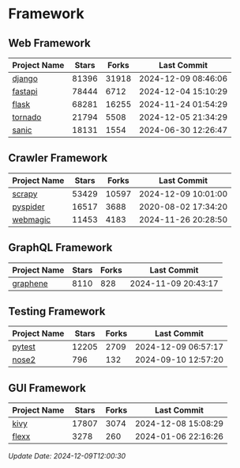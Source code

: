 # Framework

## Web Framework
| Project Name | Stars | Forks | Last Commit |
| ------------ | ----- | ----- | ----------- |
| [django](https://github.com/django/django) | 81396 | 31918 | 2024-12-09 08:46:06 |
| [fastapi](https://github.com/fastapi/fastapi) | 78444 | 6712 | 2024-12-04 15:10:29 |
| [flask](https://github.com/pallets/flask) | 68281 | 16255 | 2024-11-24 01:54:29 |
| [tornado](https://github.com/tornadoweb/tornado) | 21794 | 5508 | 2024-12-05 21:34:29 |
| [sanic](https://github.com/sanic-org/sanic) | 18131 | 1554 | 2024-06-30 12:26:47 |

## Crawler Framework
| Project Name | Stars | Forks | Last Commit |
| ------------ | ----- | ----- | ----------- |
| [scrapy](https://github.com/scrapy/scrapy) | 53429 | 10597 | 2024-12-09 10:01:00 |
| [pyspider](https://github.com/binux/pyspider) | 16517 | 3688 | 2020-08-02 17:34:20 |
| [webmagic](https://github.com/code4craft/webmagic) | 11453 | 4183 | 2024-11-26 20:28:50 |

## GraphQL Framework
| Project Name | Stars | Forks | Last Commit |
| ------------ | ----- | ----- | ----------- |
| [graphene](https://github.com/graphql-python/graphene) | 8110 | 828 | 2024-11-09 20:43:17 |

## Testing Framework
| Project Name | Stars | Forks | Last Commit |
| ------------ | ----- | ----- | ----------- |
| [pytest](https://github.com/pytest-dev/pytest) | 12205 | 2709 | 2024-12-09 06:57:17 |
| [nose2](https://github.com/nose-devs/nose2) | 796 | 132 | 2024-09-10 12:57:20 |

## GUI Framework
| Project Name | Stars | Forks | Last Commit |
| ------------ | ----- | ----- | ----------- |
| [kivy](https://github.com/kivy/kivy) | 17807 | 3074 | 2024-12-08 15:08:29 |
| [flexx](https://github.com/flexxui/flexx) | 3278 | 260 | 2024-01-06 22:16:26 |

*Update Date: 2024-12-09T12:00:30*